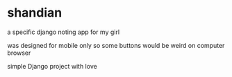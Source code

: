# shandian
a specific django noting app for my girl

was designed for mobile only so some buttons would be weird on computer browser

simple Django project with love

